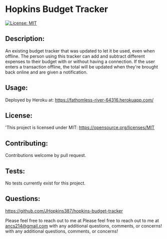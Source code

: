 # Hopkins Budget Tracker 
  
  [![License: MIT](https://img.shields.io/badge/License-MIT-yellow.svg)](https://opensource.org/licenses/MIT)
  
  ## Description: 
  An existing budget tracker that was updated to let it be used, even when offline. The person using this tracker can add and subtract different expenses to their budget with or without having a connection. If the user enters a transaction offline, the total will be updated when they're brought back online and are given a notification.

  ## Usage: 
  Deployed by Heroku at: https://fathomless-river-64316.herokuapp.com/

  ## License: 
  'This project is licensed under MIT: https://opensource.org/licenses/MIT

  ## Contributing: 
  Contributions welcome by pull request.

  ## Tests: 
  No tests currently exist for this project.

  ## Questions: 
  https://github.com/JHopkins387/hopkins-budget-tracker

  Please feel free to reach out to me at Please feel free to reach out to me at ancs214@gmail.com with any additional questions, comments, or concerns! with any additional questions, comments, or concerns!
